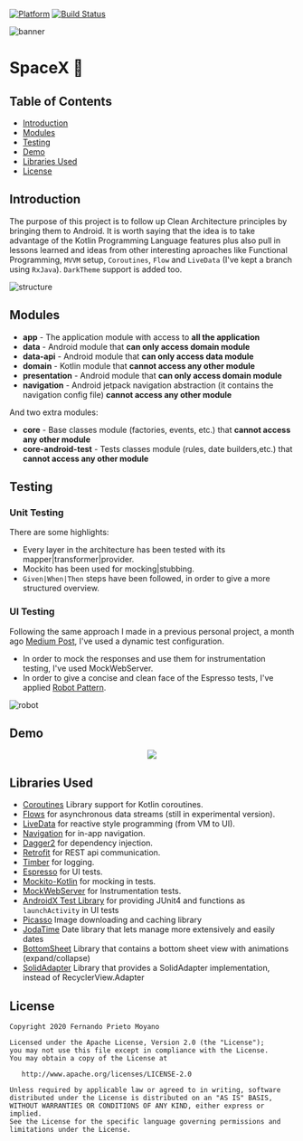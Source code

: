 [![Platform](https://img.shields.io/badge/platform-android-brightgreen)](https://developer.android.com/reference)
[![Build Status](https://app.bitrise.io/app/64cd2ed600a14151/status.svg?token=9eYCKzT6HcFJeAGeZmEH6g&branch=master)](https://app.bitrise.io/app/64cd2ed600a14151)

![banner](art/spaceX.png)
# SpaceX :rocket:

## Table of Contents

- [Introduction](#introduction)
- [Modules](#modules)
- [Testing](#testing)
- [Demo](#demo)
- [Libraries Used](#libraries_used)
- [License](#license)

## Introduction
The purpose of this project is to follow up Clean Architecture principles by bringing them to Android. It is worth saying that the idea is to take advantage of the Kotlin Programming Language features plus also pull in lessons learned and ideas from other interesting aproaches like Functional Programming,
 `MVVM` setup, `Coroutines`, `Flow` and `LiveData` (I've kept a branch using `RxJava`). `DarkTheme` support is added too.

![structure](art/clean_architecture.png)

## Modules
* **app** - The application module with access to **all the application**
* **data** - Android module that **can only access domain module**
* **data-api** - Android module that **can only access data module**
* **domain** - Kotlin module that **cannot access any other module**
* **presentation** - Android module that **can only access domain module**
* **navigation** - Android jetpack navigation abstraction (it contains the navigation config file) **cannot access any other module**

And two extra modules:
* **core** - Base classes module (factories, events, etc.) that **cannot access any other module**
* **core-android-test** - Tests classes module (rules, date builders,etc.) that **cannot access any other module**

## Testing

### Unit Testing

There are some highlights:
* Every layer in the architecture has been tested with its mapper|transformer|provider.
* Mockito has been used for mocking|stubbing.
* `Given|When|Then` steps have been followed, in order to give a more structured overview.

### UI Testing

Following the same approach I made in a previous personal project, a month ago [Medium Post][post], I've used a dynamic test configuration.
* In order to mock the responses and use them for instrumentation testing, I've used MockWebServer.
* In order to give a concise and clean face of the Espresso tests, I've applied [Robot Pattern][jake].

[post]:  https://medium.com/@f.prieto.moyano/mockwebserver-dagger2-with-style-b5367698ce13
[jake]:  https://academy.realm.io/posts/kau-jake-wharton-testing-robots/

![robot](art/robot_pattern.png)

## Demo

<p align="center">
  <img src="art/Demo-SpaceX.gif">
</p>

## Libraries Used

* [Coroutines][0] Library support for Kotlin coroutines.
* [Flows][1] for asynchronous data streams (still in experimental version).
* [LiveData][2] for reactive style programming (from VM to UI).
* [Navigation][3] for in-app navigation.
* [Dagger2][4] for dependency injection.
* [Retrofit][5] for REST api communication.
* [Timber][6] for logging.
* [Espresso][7] for UI tests.
* [Mockito-Kotlin][8] for mocking in tests.
* [MockWebServer][9] for Instrumentation tests.
* [AndroidX Test Library][10] for providing JUnit4 and functions as `launchActivity` in UI tests
* [Picasso][11] Image downloading and caching library
* [JodaTime][12] Date library that lets manage more extensively and easily dates
* [BottomSheet][13] Library that contains a bottom sheet view with animations (expand/collapse)
* [SolidAdapter][14] Library that provides a SolidAdapter implementation, instead of RecyclerView.Adapter

[0]:  https://github.com/Kotlin/kotlinx.coroutines
[1]:  https://kotlin.github.io/kotlinx.coroutines/kotlinx-coroutines-core/kotlinx.coroutines.flow/-flow/
[2]:  https://developer.android.com/topic/libraries/architecture/livedata
[3]:  https://developer.android.com/topic/libraries/architecture/navigation/
[4]:  https://github.com/google/dagger
[5]:  https://github.com/square/retrofit
[6]:  https://github.com/JakeWharton/timber
[7]:  https://developer.android.com/training/testing/espresso/
[8]:  https://github.com/nhaarman/mockito-kotlin
[9]:  https://github.com/square/okhttp/tree/master/mockwebserver
[10]: https://github.com/android/android-test
[11]: https://square.github.io/picasso/
[12]: https://github.com/JodaOrg/joda-time
[13]: https://github.com/qhutch/BottomSheetLayout
[14]: https://github.com/EranBoudjnah/solid

## License

    Copyright 2020 Fernando Prieto Moyano

    Licensed under the Apache License, Version 2.0 (the "License");
    you may not use this file except in compliance with the License.
    You may obtain a copy of the License at

       http://www.apache.org/licenses/LICENSE-2.0

    Unless required by applicable law or agreed to in writing, software
    distributed under the License is distributed on an "AS IS" BASIS,
    WITHOUT WARRANTIES OR CONDITIONS OF ANY KIND, either express or implied.
    See the License for the specific language governing permissions and
    limitations under the License.
